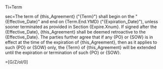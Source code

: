 Ti=Term

sec=The term of {this_Agreement} ("{Term}") shall begin on the "{Effective_Date}" and end on {Term.End.YMD} ("{Expiration_Date}"), unless sooner terminated as provided in Section {Expire.Xnum}. If signed after the {Effective_Date}, {this_Agreement} shall be deemed retroactive to the {Effective_Date}. The parties further agree that if any {PO} or {SOW} is in effect at the time of the expiration of {this_Agreement}, then as it applies to such {PO} or {SOW} only, the {Term} of {this_Agreement} will be extended until the expiration or termination of such {PO} or {SOW}.

=[G/Z/ol/0]
